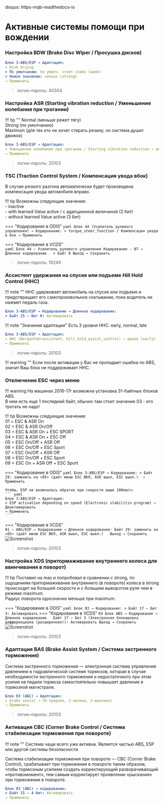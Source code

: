 disqus: https-mqb-readthedocs-io
# Активные системы помощи при вождении

### Настройка BDW (Brake Disc Wiper / Просушка дисков)

``` yaml
Блок 3-ABS/ESP → Адаптация:
> Disk drying
> По умолчанию: по умолч. стоит слабо (weak)
> Новое значение: сильно (strong)
→ Применить
```
	
> логин-пароль: 40304

### Настройка ASR (Starting vibration reduction / Уменьшение колебания при трогании)

!!! tip ""
    Normal (меньше режет тягу)  
    Strong (по умолчанию)  
    Maximum (для тех кто не хочет стирать резину, но система душит движок)  
    
``` yaml
Блок 3-ABS/ESP → Адаптация:
> Уменьшение колебания при трогании / Starting vibration reduction → вводим нужное значение уровня
→ Применить
```

> логин-пароль: 20103

### TSC (Traction Control System / Компенсация увода вбок)

В случае резкого разгона автоматически будет произведена компенсация увода автомобиля вправо.   

!!! tip
    Возможны следующие значения:  
    - inactive  
    - with learned Value active / с адапционной величиной (2 бит)  
    - without learned Value active (3 бит)  

=== "Кодирование в ODIS"
    ``` yaml
    Блок 44 (Усилитель рулевого управления) → Кодирование:
    > torque_steer_function / Компенсация увода в бок
    → Применить
    ```

=== "Кодирование в VCDS"    
    ``` yaml
    Блок 44 — Усилитель рулевого управления
    Кодирование - 07 → Длинное кодирование  
    > Байт 0
    Выход → Сохранить
    ```

> логин-пароль: 19249

### Ассистент удержания на спуске или подъеме Hill Hold Control (HHC)

!!! note ""
    HHC удерживает автомобиль на спуске или подъеме и предотвращает его самопроизвольное скатывание, пока водитель не нажмет педаль газа.

``` yaml
Блок 3-ABS/ESP → Кодирование → Длинное кодирование:
> Байт 25 – Бит 0: Активировать
```

!!! note "Значения адаптации"
    Есть 3 уровня HHC: early, normal, late
    
``` yaml
Блок 3-ABS/ESP → Адаптация:
> HHC (Berganfahrassistent, Hill_hold_assist_control) → ранее (early)
→ Применить
```

> логин-пароль: 20103

!!! warning ""
    Если после активации у Вас не пропадает ошибка по ABS, значит Ваш блок не поддерживает HHC.

### Отключение ESC через меню

!!! warning
    На машинах 2016-17г возможна установка 31-байтных блоков ABS.  
    В нем есть еще 1 последний байт, обычно там стоит значение 03 - его трогать не надо!
    
!!! tip
    Возможны следующие значения:  
    01 = ESC & ASR On  
    02 = ESC & ASR On/Off  
    03 = ESC & ASR On + ESC SPORT  
    04 = ESC & ASR On + ESC Off  
    05 = ESC On/Off + ASR Off  
    06 = ESC On/Off + ESC Sport  
    07 = ESC On/Off + ASR Off  
    08 = ESC On/Off + ESC Sport  
    09 = ESC On + ASR Off + ESC Sport  

=== "Кодирование в ODIS"
    ``` yaml
    Блок 3-ABS/ESP → Кодирование:
    > Байт 29: заменить на «05» (даёт меню ESC ВКЛ, ASR выкл, ESC выкл.) 
    → Применить
    ```
    
    Чтобы, ESP не включалась обратно при скорости выше 100км/ч: 
    ``` yaml
    Блок 3-ABS/ESP → Адаптация:
    > ESP activation depending on speed (Electronic stabilitin program) → Деактивировать
    → Применить
    ```

=== "Кодирование в VCDS"    
    ```
    01 — ABS/ESP → Кодирование → Длинное кодирование:
    Байт 29: заменить на «05» (даёт меню ESC ВКЛ, ASR выкл, ESC выкл.)  
    Выход → Сохранить
    ``` 
    ![Screenshot](../images/MQB/esc.png)
       
> логин-пароль: 20103

### Настройка XDS (притормаживание внутреннего колеса для ввинчивания в поворот)

!!! tip
    Поставил на max и попробовал в сравнении с strong, по ощущениям притормаживание внутреннего (в повороте) колеса в strong происходит на большей скорости и с большим выворотом руля чем в режиме maximum.  
    Радиус поворота однозначно меньше при maximum.  
    
=== "Кодирование в ODIS"
    ``` yaml
    Блок 03 → Кодирование:
    > Байт 17 – Бит 3: Активировать
    ```
=== "Кодирование в VCDS" 
    ```
    03 Блок ABS → Кодирование → Длинное кодирование  
    Байт 17 – Бит 3 (Электронная блокировка дифференциала (расширенная)): Активировать
    Выход → Сохранить
    ``` 
    ![Screenshot](../images/MQB/xds1.gif)
    
> логин-пароль: 20103

### Адаптация BAS (Brake Assist System /  Система экстренного торможения)
Система экстренного торможения — электронная система управления давлением в гидравлической системе тормозов, которая в случае необходимости экстренного торможения и недостаточного при этом усилия на педали тормоза самостоятельно повышает давление в тормозной магистрали.  

``` yaml
Блок 03 (АБС) → Адаптация:
> brake assist → (0-среднее, 1-низкое, 2-высокое)
→ Применить
```

> логин-пароль: 20103

### Активация CBC (Corner Brake Control / Система стабилизации торможения при повороте)

!!! note ""
    Система чаще всего уже активна. Является частью ABS, ESP или другой системы безопасности    
    
Система стабилизации торможения при повороте — CBC (Corner Brake Control), срабатывает при торможении в повороте таким образом, чтобы тормозным усилием создать корректирующий разворачивающий «противомомент», тем самым корректирует проявление «рыскания» при торможении в повороте.  

``` yaml
Блок 03 (АБС) → кодирование:
> Байт 15 – 4 бит: Активировать
→ Применить
```